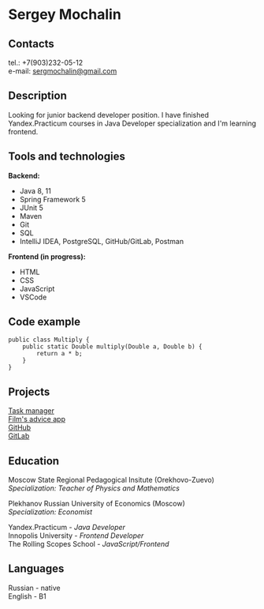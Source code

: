 # Sergey Mochalin
## Contacts
tel.: +7(903)232-05-12\
e-mail: sergmochalin@gmail.com
<!-- Краткая информация о себе (ваша цель и приоритеты, подчеркните свои сильные стороны, расскажите о своём опыте работы, если опыта работы нет, расскажите о своём стремлении учиться и узнавать новое) -->
## Description
Looking for junior backend developer position. I have finished Yandex.Practicum courses in Java Developer specialization and I'm learning frontend. 
<!-- Навыки (языки программирования, фреймворки, методологии, системы контроля версий и инструменты разработки, которыми вы владеете) -->
## Tools and technologies
**Backend:**
- Java 8, 11
- Spring Framework 5
- JUnit 5
- Maven
- Git
- SQL
- IntelliJ IDEA, PostgreSQL, GitHub/GitLab, Postman

**Frontend (in progress):**
- HTML
- CSS
- JavaScript
- VSCode

<!-- Примеры кода -->

## Code example
```
public class Multiply {
    public static Double multiply(Double a, Double b) {
        return a * b;
    }
}
```
<!-- Опыт работы. Junior Dev может перечислить учебные проекты с указанием использованных навыков и ссылками на исходный код. -->
## Projects
[Task manager](https://github.com/Sadaaaaa/java-sprint2-hw)\
[Film's advice app](https://github.com/Sadaaaaa/java-filmorate)\
[GitHub](https://github.com/Sadaaaaa/)\
[GitLab](https://gitlab.com/sadaaa)

<!-- Образование (включая пройденные курсы и тренинги) -->
## Education
Moscow State Regional Pedagogical Insitute (Orekhovo-Zuevo)\
*Specialization: Teacher of Physics and Mathematics*

Plekhanov Russian University of Economics (Moscow)\
*Specialization: Economist*

Yandex.Practicum - *Java Developer*\
Innopolis University - *Frontend Developer*\
The Rolling Scopes School - *JavaScript/Frontend* 

<!-- Английский язык (уровень английского языка, если была языковая практика, расскажите о ней) -->
## Languages
Russian - native\
English - B1
